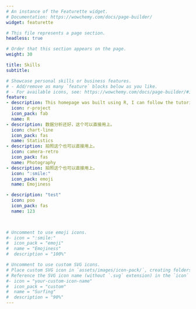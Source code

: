 ```yaml
---
# An instance of the Featurette widget.
# Documentation: https://wowchemy.com/docs/page-builder/
widget: featurette

# This file represents a page section.
headless: true

# Order that this section appears on the page.
weight: 30

title: Skills
subtitle:

# Showcase personal skills or business features.
# - Add/remove as many `feature` blocks below as you like.
# - For available icons, see: https://wowchemy.com/docs/page-builder/#icons
feature:
- description: This homepage was built using R, I can follow the tutorial but can not use it independently yet
  icon: r-project
  icon_pack: fab
  name: R
- description: 数据分析还好，这个可以直接用上。
  icon: chart-line
  icon_pack: fas
  name: Statistics
- description: 拍照这个也可以直接用上。
  icon: camera-retro
  icon_pack: fas
  name: Photography
- description: 拍照这个也可以直接用上。
  icon: ":smile:"
  icon_pack: emoji
  name: Emojiness

- description: "test"
  icon: poo
  icon_pack: fas
  name: 123

  

# Uncomment to use emoji icons.
#- icon = ":smile:"
#  icon_pack = "emoji"
#  name = "Emojiness"
#  description = "100%"  

# Uncomment to use custom SVG icons.
# Place custom SVG icon in `assets/images/icon-pack/`, creating folders if necessary.
# Reference the SVG icon name (without `.svg` extension) in the `icon` field.
#- icon = "your-custom-icon-name"
#  icon_pack = "custom"
#  name = "Surfing"
#  description = "90%"
---
```

